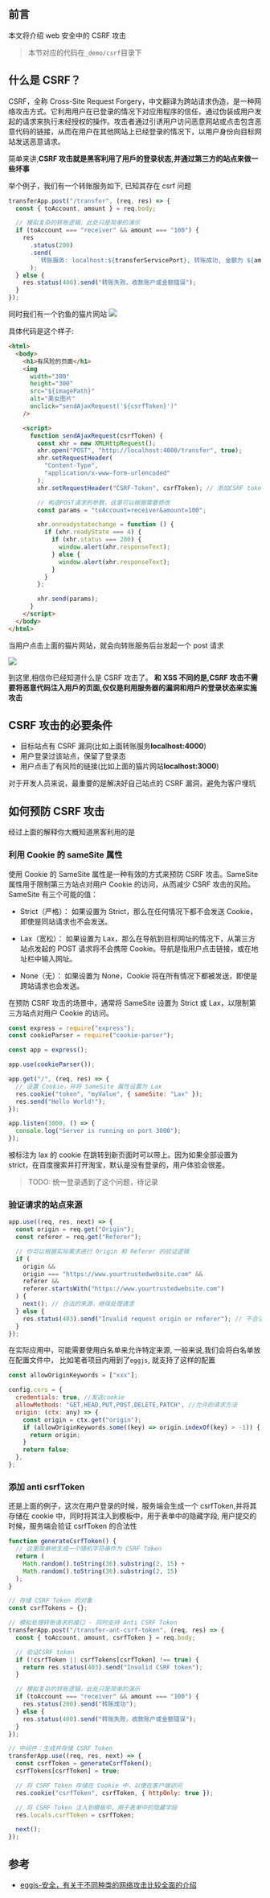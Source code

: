 ## 前言

本文将介绍 web 安全中的 CSRF 攻击

> 本节对应的代码在`_demo/csrf`目录下

## 什么是 CSRF？

CSRF，全称 Cross-Site Request Forgery，中文翻译为跨站请求伪造，是一种网络攻击方式。它利用用户在已登录的情况下对应用程序的信任，通过伪装成用户发起的请求来执行未经授权的操作。攻击者通过引诱用户访问恶意网站或点击包含恶意代码的链接，从而在用户在其他网站上已经登录的情况下，以用户身份向目标网站发送恶意请求。

简单来讲,**CSRF 攻击就是黑客利用了用戶的登录状态,并通过第三方的站点来做一些坏事**

举个例子，我们有一个转账服务如下, 已知其存在 csrf 问题

```js
transferApp.post("/transfer", (req, res) => {
  const { toAccount, amount } = req.body;

  // 模拟复杂的转账逻辑，此处只是简单的演示
  if (toAccount === "receiver" && amount === "100") {
    res
      .status(200)
      .send(
        `转账服务: localhost:${transferServicePort}, 转账成功, 金额为 ${amount}`
      );
  } else {
    res.status(400).send("转账失败，收款账户或金额错误");
  }
});
```

同时我们有一个钓鱼的猫片网站
![](../../cloudimg/2023/cat-movie-risk-page.png)

具体代码是这个样子:

```html
<html>
  <body>
    <h1>有风险的页面</h1>
    <img
      width="300"
      height="300"
      src="${imagePath}"
      alt="美女图片"
      onclick="sendAjaxRequest('${csrfToken}')"
    />

    <script>
      function sendAjaxRequest(csrfToken) {
        const xhr = new XMLHttpRequest();
        xhr.open("POST", "http://localhost:4000/transfer", true);
        xhr.setRequestHeader(
          "Content-Type",
          "application/x-www-form-urlencoded"
        );
        xhr.setRequestHeader("CSRF-Token", csrfToken); // 添加CSRF token到请求头

        // 构造POST请求的参数，这里可以根据需要修改
        const params = "toAccount=receiver&amount=100";

        xhr.onreadystatechange = function () {
          if (xhr.readyState === 4) {
            if (xhr.status === 200) {
              window.alert(xhr.responseText);
            } else {
              window.alert(xhr.responseText);
            }
          }
        };

        xhr.send(params);
      }
    </script>
  </body>
</html>
```

当用户点击上面的猫片网站，就会向转账服务后台发起一个 post 请求

![](../../cloudimg/2023/cat-movie-risk-page-click-response.png)

到这里,相信你已经知道什么是 CSRF 攻击了。 **和 XSS 不同的是,CSRF 攻击不需要将恶意代码注入用戶的⻚面,仅仅是利用服务器的漏洞和用戶的登录状态来实施攻击**

## CSRF 攻击的必要条件

- 目标站点有 CSRF 漏洞(比如上面转账服务**localhost:4000**)
- 用户登录过该站点，保留了登录态
- 用户点击了有风险的链接(比如上面的猫片网站**localhost:3000**)

对于开发人员来说，最重要的是解决好自己站点的 CSRF 漏洞，避免为客户埋坑

## 如何预防 CSRF 攻击

经过上面的解释你大概知道黑客利用的是

### 利用 Cookie 的 sameSite 属性

使用 Cookie 的 SameSite 属性是一种有效的方式来预防 CSRF 攻击。SameSite 属性用于限制第三方站点对用户 Cookie 的访问，从而减少 CSRF 攻击的风险。SameSite 有三个可能的值：

- Strict（严格）： 如果设置为 Strict，那么在任何情况下都不会发送 Cookie，即使是同站请求也不会发送。

- Lax（宽松）： 如果设置为 Lax，那么在导航到目标网址的情况下，从第三方站点发起的 POST 请求将不会携带 Cookie。导航是指用户点击链接，或在地址栏中输入网址。

- None（无）： 如果设置为 None，Cookie 将在所有情况下都被发送，即使是跨站请求也会发送。

在预防 CSRF 攻击的场景中，通常将 SameSite 设置为 Strict 或 Lax，以限制第三方站点对用户 Cookie 的访问。

```js
const express = require("express");
const cookieParser = require("cookie-parser");

const app = express();

app.use(cookieParser());

app.get("/", (req, res) => {
  // 设置 Cookie，并将 SameSite 属性设置为 Lax
  res.cookie("token", "myValue", { sameSite: "Lax" });
  res.send("Hello World!");
});

app.listen(3000, () => {
  console.log("Server is running on port 3000");
});
```

被标注为 lax 的 cookie 在跳转到新页面时可以带上。因为如果全部设置为 strict，在百度搜索并打开淘宝，默认是没有登录的，用户体验会很差。

> TODO: 统一登录遇到了这个问题，待记录

### 验证请求的站点来源

```js
app.use((req, res, next) => {
  const origin = req.get("Origin");
  const referer = req.get("Referer");

  // 你可以根据实际需求进行 Origin 和 Referer 的验证逻辑
  if (
    origin &&
    origin === "https://www.yourtrustedwebsite.com" &&
    referer &&
    referer.startsWith("https://www.yourtrustedwebsite.com")
  ) {
    next(); // 合法的来源，继续处理请求
  } else {
    res.status(403).send("Invalid request origin or referer"); // 不合法的来源，拒绝请求
  }
});
```

在实际应用中，可能需要使用白名单来允许特定来源, 一般来说,我们会将白名单放在配置文件中， 比如笔者项目内用到了`eggjs`, 就支持了这样的配置

```js
const allowOriginKeywords = ["xxx"];

config.cors = {
  credentials: true, //发送cookie
  allowMethods: "GET,HEAD,PUT,POST,DELETE,PATCH", //允许的请求方法
  origin: (ctx: any) => {
    const origin = ctx.get("origin");
    if (allowOriginKeywords.some((key) => origin.indexOf(key) > -1)) {
      return origin;
    }
    return false;
  },
};
```

### 添加 anti csrfToken

还是上面的例子，这次在用户登录的时候，服务端会生成一个 csrfToken,并将其存储在 cookie 中，同时将其注入到模板中，用于表单中的隐藏字段, 用户提交的时候，服务端会验证 csrfToken 的合法性

```js
function generateCsrfToken() {
  // 这里简单地生成一个随机字符串作为 CSRF Token
  return (
    Math.random().toString(36).substring(2, 15) +
    Math.random().toString(36).substring(2, 15)
  );
}

// 存储 CSRF Token 的对象
const csrfTokens = {};

// 模拟处理转账请求的接口 - 同时支持 Anti CSRF Token
transferApp.post("/transfer-ant-csrf-token", (req, res) => {
  const { toAccount, amount, csrfToken } = req.body;

  // 验证CSRF token
  if (!csrfToken || csrfTokens[csrfToken] !== true) {
    return res.status(403).send("Invalid CSRF token");
  }

  // 模拟复杂的转账逻辑，此处只是简单的演示
  if (toAccount === "receiver" && amount === "100") {
    res.status(200).send("转账成功");
  } else {
    res.status(400).send("转账失败，收款账户或金额错误");
  }
});

// 中间件：生成并存储 CSRF Token
transferApp.use((req, res, next) => {
  const csrfToken = generateCsrfToken();
  csrfTokens[csrfToken] = true;

  // 将 CSRF Token 存储在 Cookie 中，以便在客户端访问
  res.cookie("csrfToken", csrfToken, { httpOnly: true });

  // 将 CSRF Token 注入到模板中，用于表单中的隐藏字段
  res.locals.csrfToken = csrfToken;

  next();
});
```

## 参考

- [eggjs-安全，有关于不同种类的网络攻击比较全面的介绍](https://www.eggjs.org/zh-CN/core/security)
